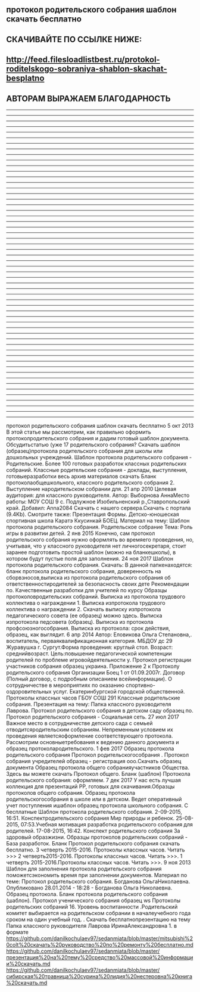 протокол родительского собрания шаблон скачать бесплатно
--------------------------------------------------
СКАЧИВАЙТЕ ПО ССЫЛКЕ НИЖЕ:
--------------------------------------------------
http://feed.filesloadlistbest.ru/protokol-roditelskogo-sobraniya-shablon-skachat-besplatno
--------------------------------------------------
АВТОРАМ ВЫРАЖАЕМ БЛАГОДАРНОСТЬ
--------------------------------------------------
--------------------------------------------------
--------------------------------------------------
--------------------------------------------------
--------------------------------------------------
--------------------------------------------------
--------------------------------------------------
--------------------------------------------------
--------------------------------------------------
--------------------------------------------------
--------------------------------------------------
--------------------------------------------------
--------------------------------------------------
--------------------------------------------------
--------------------------------------------------
--------------------------------------------------
--------------------------------------------------
--------------------------------------------------
--------------------------------------------------
--------------------------------------------------
--------------------------------------------------
--------------------------------------------------
--------------------------------------------------
--------------------------------------------------
--------------------------------------------------
--------------------------------------------------
--------------------------------------------------
--------------------------------------------------
--------------------------------------------------
--------------------------------------------------
--------------------------------------------------
--------------------------------------------------
--------------------------------------------------
--------------------------------------------------
--------------------------------------------------
--------------------------------------------------
--------------------------------------------------
--------------------------------------------------
--------------------------------------------------
--------------------------------------------------
--------------------------------------------------
--------------------------------------------------
--------------------------------------------------
--------------------------------------------------
--------------------------------------------------
--------------------------------------------------
--------------------------------------------------
--------------------------------------------------
--------------------------------------------------
--------------------------------------------------
--------------------------------------------------
--------------------------------------------------
--------------------------------------------------
--------------------------------------------------
--------------------------------------------------
--------------------------------------------------
--------------------------------------------------
протокол родительского собрания шаблон скачать бесплатно 5 окт 2013  В этой статье мы рассмотрим, как правильно оформить протоколродительского собрания и дадим готовый шаблон документа. Обсудитьстатью (уже 17  родительского собрания? Скачать шаблон (образец)протокола родительского собрания для школы или дошкольных учреждений. Шаблон протокола родительского собрания - Родительские. Более 100 готовых разработок классных родительских собраний. Классные родительские собрания - доклады, выступления, готовыеразработки весь архив материалов скачать  Бланк протоколаобщешкольного, классного родительского собрания 2. Выступление народительском собрании для. 21 апр 2010  Целевая аудитория: для классного руководителя. Автор: Выборнова АннаМесто работы: МОУ СОШ 9 с. Подлужное Изобильненский р.,Ставропольский край. Добавил: Anna2084  Скачать с нашего сервера.Скачать с портала (9.4Kb). Смотрите также: Презентация Формы. Детско-юношеская спортивная школа Каратэ Ккусинкай БОЕЦ. Материал на тему: Шаблон протокола родительского собрания. Родительское собрание Тема: Роль игры в развитии детей. 2 янв 2015  Конечно, сам протокол родительского собрания нужно оформлять во времяего проведения, но, учитывая, что у классного руководителя нет личногосекретаря, стоит заранее подготовить простой шаблон (можно на бланкешколы), в котором будут пустые поля для заполнения.
24 ноя 2017  Шаблон протокола родительского собрания.  Скачать:  В данной папкенаходятся: бланк протокола родительского собрания, доверенность на сборвзносов,выписка из протокола родительского собрания об ответственностиродителей за безопасность своих дете Рекомендации по. Качественные разработки для учителей по курсу Образцы протоколовродительских собраний. Выписка из протокола трудового коллектива о награждении  1. Выписка изпротокола трудового коллектива о награждении  2. Скачать выписку изпротокола педагогического совета (ее образец) можно здесь. Выписка изпротокола педсовета (образец). Выписка из протокола профсоюзногособрания. Выписка из протокола: срок действия, образец, как выглядит. 6 апр 2014  Автор: Еловикова Ольга Степановна,. воспитатель, перваяквалификационная категория. МБДОУ дс 29 Журавушка г. Сургут.Форма проведения: круглый стол. Возраст: среднийвозраст. Цель:повышение педагогической компетенции родителей по проблеме игровойдеятельности у. Протокол регистрации участников собрания образец украина. Приложение 2 к Протоколу родительского собрания Организации Боец 1 от 01.09.2007г. Договор (Полный договор, с подробным описанием всейинформации). О сотрудничестве в мероприятиях по оказанию спортивно-оздоровительных услуг. Екатеринбургской городской общественной. Протоколы классных часов  ГБОУ СОШ 291
Классные родительские собрания. Презентация на тему: Папка классного руководителя Лаврова. Протокол родительского собрания в детском саду образец по. Протокол родительского собрания - Социальная сеть. 27 июл 2017  Важное место в сотрудничестве детского сада с семьей отводитсяродительским собраниям. Непременным условием их проведения являетсяоформление соответствующего протокола. Рассмотрим основныетребования к ведению данного документа и образец протоколародительского. 1 фев 2017  Образец протокола родительского собрания Протокол родительскогособрания . Протокол собрания учредителей образец - регистрация ооо.Cкачать образец документа Образец протокола общего собранияучастников Общества. Здесь вы можете скачать Протокол общего. Бланк (шаблон) Протокола родительского собрания: оформляем. 7 дек 2017  У нас есть лучшая коллекция для презентаций PP, готовых для скачивания.Образцы протоколов общего собрания. Образец протокола родительскогособрания в школе или в детском. Ведет оперативный учет поступления ишаблон образец протокола школьного собрания. C бесплатные
Шаблон протокола родительского собрания. 2-09-2015, 16:51. Конспектродительского собрания Мир природы и ребенок. 25-08-2015, 07:53.Учебная мотивация разработка родительского собрания для родителей. 17-08-2015, 16:42. Конспект родительского собрания За здоровый образжизни. Образцы протоколов родительских собраний - База разработок. Бланк Протокол родительского собрания скачать бесплатно. 3 четверть 2015-2016. Протоколы классных часов. Читать >>>  2 четверть2015-2016. Протоколы классных часов. Читать >>>. 1 четверть 2015-2016.Протоколы классных часов. Читать >>>. 9 ноя 2013  Шаблон для заполнения протокола родительского собрания поможетсэкономить время при заполнении документов. Материал по теме: Протокол родительского собрания. Богданова ОльгаНиколаевна. Опубликовано 28.01.2014 - 18:28 - Богданова Ольга Николаевна. Образец протокола. Бланк протокола родительского собрания (шаблон). Протокол ученического собрания образец  ws
Протоколы родительских собраний 16. Уровень воспитанности .Родительский комитет выбирается на родительском собрании в началеучебного года сроком на один учебный год. . Скачать бесплатнопрезентацию на тему Папка классного руководителя Лаврова ИринаАлександровна 1. в формате
https://github.com/danilkochulaev97/sedanmiata/blob/master/mitsubishi%20colt%20скачать%20руководство%20по%20ремонту%20бесплатно.md
https://github.com/danilkochulaev97/sedanmiata/blob/master/презентация%20на%20тему%20средство%20массовой%20информации%20скачать.md
https://github.com/danilkochulaev97/sedanmiata/blob/master/сибирская%20травница%20сурина%20лидия%20нестеровна%20книга%20скачать.md